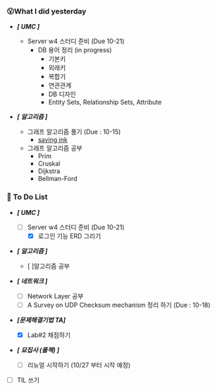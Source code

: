 ### 😮What I did yesterday

- ***[ UMC ]***
  - Server w4 스터디 준비 (Due 10-21)
    - DB 용어 정리 (in progress)
      - 기본키
      - 외래키
      - 복합기
      - 연관관계
      - DB 디자인
      - Entity Sets, Relationship Sets, Attribute

- ***[ 알고리즘 ]***
  - 그래프 알고리즘 풀기 (Due : 10-15)
    - [saving ink](https://github.com/ShimFFF/Algorithm/tree/main/code/saving%20ink)
  - 그래프 알고리즘 공부
    - Prim
    - Cruskal
    - Dijkstra
    - Bellman-Ford

###  🤔 To Do List

- ***[ UMC ]***
  - [ ] Server w4 스터디 준비 (Due 10-21)
    - [x] 로그인 기능 ERD 그리기

- ***[ 알고리즘 ]***
  - [ ]알고리즘 공부

- ***[ 네트워크 ]***
  - [ ] Network Layer 공부
  - [ ] A Survey on UDP Checksum mechanism 정리 하기 (Due : 10-18)

- ***[문제해결기법 TA]***
  - [x] Lab#2 채점하기 

- ***[ 묘집사 (플젝) ]***
  - [ ] 리뉴얼 시작하기 (10/27 부터 시작 예정)
  
- [ ] TIL 쓰기